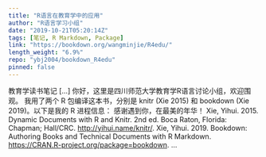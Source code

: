 ```yaml
---
title: "R语言在教育学中的应用"
author: "R语言学习小组"
date: "2019-10-21T05:20:14Z"
tags: [笔记, R Markdown, Package]
link: "https://bookdown.org/wangminjie/R4edu/"
length_weight: "6.9%"
repo: "ybj2004/bookdown_R4edu"
pinned: false
---
```


教育学读书笔记 [...] 你好，这里是四川师范大学教育学R语言讨论小组，欢迎围观。 我用了两个 R 包编译这本书，分别是 knitr (Xie 2015) 和 bookdown (Xie 2019)。以下是我的 R 进程信息： 感谢遇到你，在最美的年华！ Xie, Yihui. 2015. Dynamic Documents with R and Knitr. 2nd ed. Boca Raton, Florida: Chapman; Hall/CRC. http://yihui.name/knitr/. Xie, Yihui. 2019. Bookdown: Authoring Books and Technical Documents with R Markdown. https://CRAN.R-project.org/package=bookdown. ...
